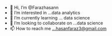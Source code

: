 - 👋 Hi, I’m @Farazhasann
- 👀 I’m interested in ...data analytics
- 🌱 I’m currently learning ... data science
- 💞️ I’m looking to collaborate on ...data science
- 📫 How to reach me ...hasanfaraz3@gmail.com

<!---
Farazhasann/Farazhasann is a ✨ special ✨ repository because its `README.md` (this file) appears on your GitHub profile.
You can click the Preview link to take a look at your changes.
--->
